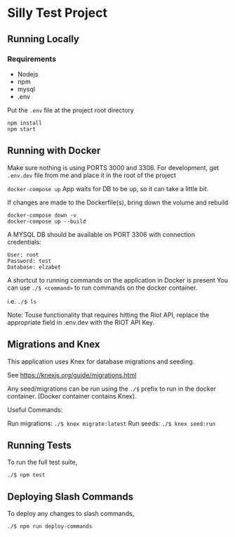 # Silly Test Project

## Running Locally
### Requirements
- Nodejs
- npm
- mysql
- .env

Put the `.env` file at the project root directory

```
npm install
npm start
```

## Running with Docker
Make sure nothing is using PORTS 3000 and 3306.
For development, get `.env.dev` file from me and place it in the root of the project

`docker-compose up`
App waits for DB to be up, so it can take a little bit.

If changes are made to the Dockerfile(s), bring down the volume and rebuild
```
docker-compose down -v
docker-compose up --build
```

A MYSQL DB should be available on PORT 3306 with connection credentials:
```
User: root
Password: test
Database: elzabet
```

A shortcut to running commands on the application in Docker is present
You can use `./$ <command>` to run commands on the docker container.

i.e. `./$ ls` 

Note: Touse functionality that requires hitting the Riot API, replace the appropriate field in .env.dev with the RIOT API Key.

## Migrations and Knex
This application uses Knex for database migrations and seeding.

See https://knexjs.org/guide/migrations.html

Any seed/migrations can be run using the `./$` prefix to run in the docker container. (Docker container contains Knex).

Useful Commands:

Run migrations: `./$ knex migrate:latest`
Run seeds: `./$ knex seed:run`

## Running Tests
To run the full test suite, 
```
./$ npm test
```

## Deploying Slash Commands
To deploy any changes to slash commands,
```
./$ npm run deploy-commands
```